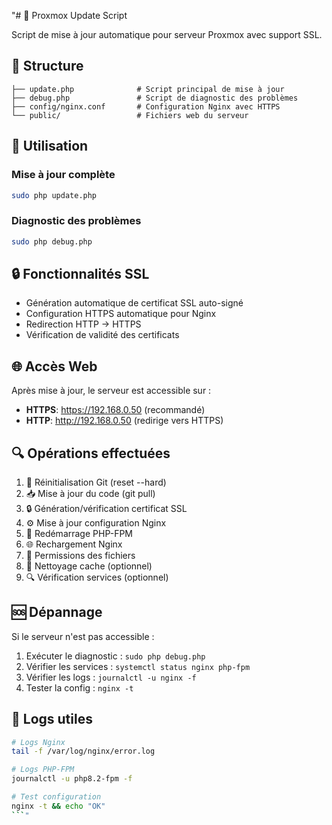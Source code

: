 "# 🚀 Proxmox Update Script

Script de mise à jour automatique pour serveur Proxmox avec support SSL.

## 📁 Structure

```
├── update.php              # Script principal de mise à jour
├── debug.php               # Script de diagnostic des problèmes
├── config/nginx.conf       # Configuration Nginx avec HTTPS
└── public/                 # Fichiers web du serveur
```

## 🔧 Utilisation

### Mise à jour complète
```bash
sudo php update.php
```

### Diagnostic des problèmes
```bash
sudo php debug.php
```

## 🔒 Fonctionnalités SSL

- Génération automatique de certificat SSL auto-signé
- Configuration HTTPS automatique pour Nginx
- Redirection HTTP → HTTPS
- Vérification de validité des certificats

## 🌐 Accès Web

Après mise à jour, le serveur est accessible sur :
- **HTTPS**: https://192.168.0.50 (recommandé)
- **HTTP**: http://192.168.0.50 (redirige vers HTTPS)

## 🔍 Opérations effectuées

1. 🔄 Réinitialisation Git (reset --hard)
2. 📥 Mise à jour du code (git pull)
3. 🔒 Génération/vérification certificat SSL
4. ⚙️ Mise à jour configuration Nginx
5. 🔄 Redémarrage PHP-FPM
6. 🌐 Rechargement Nginx
7. 🔐 Permissions des fichiers
8. 🧹 Nettoyage cache (optionnel)
9. 🔍 Vérification services (optionnel)

## 🆘 Dépannage

Si le serveur n'est pas accessible :

1. Exécuter le diagnostic : `sudo php debug.php`
2. Vérifier les services : `systemctl status nginx php-fpm`
3. Vérifier les logs : `journalctl -u nginx -f`
4. Tester la config : `nginx -t`

## 📝 Logs utiles

```bash
# Logs Nginx
tail -f /var/log/nginx/error.log

# Logs PHP-FPM
journalctl -u php8.2-fpm -f

# Test configuration
nginx -t && echo "OK"
```" 
